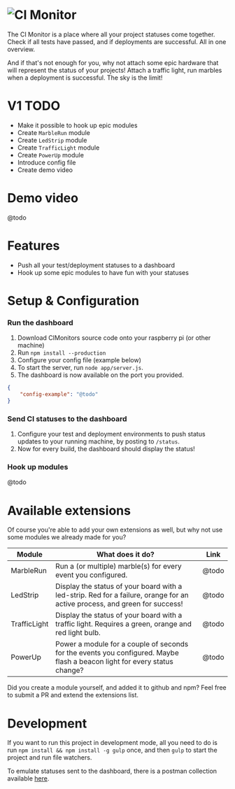 ![CI Monitor](https://cloud.githubusercontent.com/assets/6495166/14582332/071b3286-0402-11e6-9104-144f5e150189.png)
===

The CI Monitor is a place where all your project statuses come together.
Check if all tests have passed, and if deployments are successful. All
in one overview.

And if that's not enough for you, why not attach some epic hardware
that will represent the status of your projects! Attach a traffic
light, run marbles when a deployment is successful. The sky is the
limit!

# V1 TODO

* Make it possible to hook up epic modules
* Create `MarbleRun` module
* Create `LedStrip` module
* Create `TrafficLight` module
* Create `PowerUp` module
* Introduce config file
* Create demo video

# Demo video

@todo

# Features

* Push all your test/deployment statuses to a dashboard
* Hook up some epic modules to have fun with your statuses

# Setup & Configuration

### Run the dashboard

1. Download CIMonitors source code onto your raspberry pi (or other
   machine)
1. Run `npm install --production`
1. Configure your config file (example below)
1. To start the server, run `node app/server.js`.
1. The dashboard is now available on the port you provided.

```json
{
    "config-example": "@todo"
}
```

### Send CI statuses to the dashboard

1. Configure your test and deployment environments to push status
   updates to your running machine, by posting to `/status`.
1. Now for every build, the dashboard should display the status!

### Hook up modules

@todo

# Available extensions

Of course you're able to add your own extensions as well, but why not
use some modules we already made for you?

Module | What does it do? | Link
------ | ---------------- | ----
MarbleRun | Run a (or multiple) marble(s) for every event you configured. | @todo
LedStrip | Display the status of your board with a led-strip. Red for a failure, orange for an active process, and green for success! | @todo
TrafficLight | Display the status of your board with a traffic light. Requires a green, orange and red light bulb. | @todo
PowerUp | Power a module for a couple of seconds for the events you configured. Maybe flash a beacon light for every status change? | @todo

Did you create a module yourself, and added it to github and npm? Feel
free to submit a PR and extend the extensions list.

# Development

If you want to run this project in development mode, all you need to do
is run `npm install && npm install -g gulp` once, and then `gulp` to
start the project and run file watchers.

To emulate statuses sent to the dashboard, there is a postman collection
available [here](https://www.getpostman.com/collections/773cb5cad1199fd0149d).
